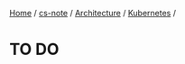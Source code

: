 [Home](https://mengxianbin.github.io) /
[cs-note](https://mengxianbin.github.io/cs-note) /
[Architecture](https://mengxianbin.github.io/cs-note/content/Architecture) /
[Kubernetes](https://mengxianbin.github.io/cs-note/content/Architecture/Kubernetes) /

# TO DO
